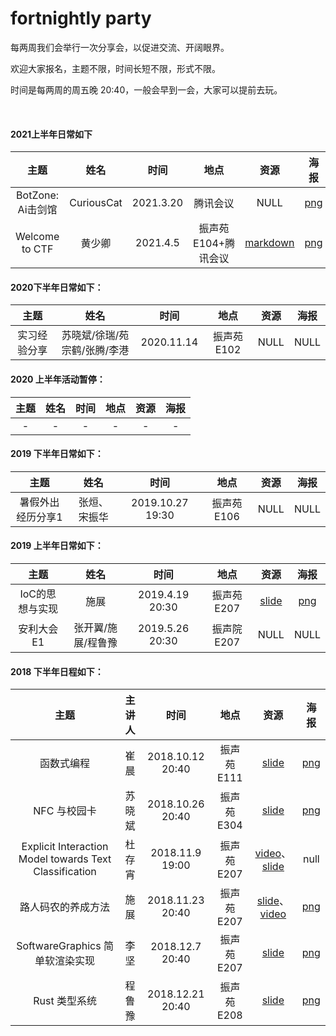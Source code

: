 # fortnightly party

每两周我们会举行一次分享会，以促进交流、开阔眼界。

欢迎大家报名，主题不限，时间长短不限，形式不限。

时间是每两周的周五晚 20:40，一般会早到一会，大家可以提前去玩。

<br />

#### 2021上半年日常如下

|       主题        |    姓名    |   时间    |   地点   | 资源 |                             海报                             |
| :---------------: | :--------: | :-------: | :------: | :--: | :----------------------------------------------------------: |
| BotZone: Ai击剑馆 | CuriousCat | 2021.3.20 | 腾讯会议 | NULL | [png](https://ftp.oops-sdu.cn/oops/posters/botzone%E6%B5%B7%E6%8A%A5.png) |
|Welcome to CTF| 黄少卿 | 2021.4.5| 振声苑E104+腾讯会议| [markdown](https://ftp.oops-sdu.cn/oops/markdown/CTF总结.md)| [png](https://ftp.oops-sdu.cn/oops/posters/CTF_Fortnight.png) |



#### 2020下半年日常如下：

|主题 |姓名|时间 |地点 |资源  |海报 |
|:---:|:---:|:---:|:---:|:---:|:---:|
|实习经验分享|苏晓斌/徐瑞/苑宗鹤/张腾/李港|2020.11.14|振声苑E102|NULL|NULL|
#### 2020 上半年活动暂停：
|主题 |姓名|时间 |地点 |资源  |海报 |
|:---:|:---:|:---:|:---:|:---:|:---:|
|-|-|-|-|-|-|


#### 2019 下半年日常如下：

|主题 |姓名|时间 |地点 |资源  |海报 |
|:---:|:---:|:---:|:---:|:---:|:---:|
|暑假外出经历分享1|张烜、宋振华|2019.10.27 19:30|振声苑 E106|NULL|NULL|




#### 2019 上半年日常如下：

|主题 |姓名|时间 |地点 |资源  |海报 |
|:---:|:---:|:---:|:---:|:---:|:---:|
|IoC的思想与实现|施展|2019.4.19 20:30|振声苑 E207|[slide](http://ftp.oops-sdu.cn/oops/slides/IoC%20%E7%9A%84%E6%80%9D%E6%83%B3%E4%B8%8E%E5%AE%9E%E7%8E%B0.pdf)|[png](http://ftp.oops-sdu.cn/oops/posters/IoC.png)|
|安利大会E1|张开翼/施展/程鲁豫|2019.5.26 20:30|振声院 E207|NULL|NULL|

#### 2018 下半年日程如下：

| 主题 | 主讲人| 时间 | 地点 | 资源  | 海报 |
|:---:|:---:|:---:|:---:|:---:|:---:|
|函数式编程|崔晨|2018.10.12 20:40|振声苑 E111|[slide](http://ftp.oops-sdu.cn/oops/slides/An%20Introduction%20to%20Functional%20Programming.pdf)|[png](http://ftp.oops-sdu.cn/oops/posters/%E5%87%BD%E6%95%B0%E5%BC%8F%E7%BC%96%E7%A8%8B.png)|
|NFC 与校园卡|苏晓斌|2018.10.26 20:40|振声苑 E304|[slide](http://ftp.oops-sdu.cn/oops/slides/NFC%20%E4%B8%8E%E6%A0%A1%E5%9B%AD%E5%8D%A1.pdf)|[png](http://ftp.oops-sdu.cn/oops/posters/NFC%20%E4%B8%8E%E6%A0%A1%E5%9B%AD%E5%8D%A1.png)|
|Explicit Interaction Model towards Text Classification|杜存宵|2018.11.9 19:00|振声苑 E207|[video](http://ftp.oops-sdu.cn/oops/videos/du_H264.mp4)、[slide](http://ftp.oops-sdu.cn/oops/slides/oops_du.pdf)|null|
|路人码农的养成方法|施展|2018.11.23 20:40|振声苑 E207|[slide](http://ftp.oops-sdu.cn/oops/slides/%E8%B7%AF%E4%BA%BA%E7%A0%81%E5%86%9C%E7%9A%84%E5%85%BB%E6%88%90%E6%96%B9%E6%B3%95.pdf)、[video](http://ftp.oops-sdu.cn/oops/videos/Darkflames.mp4)|[png](http://ftp.oops-sdu.cn/oops/posters/%E8%B7%AF%E4%BA%BA%E7%A0%81%E5%86%9C%E7%9A%84%E5%85%BB%E6%88%90%E6%96%B9%E6%B3%95.png)|
|SoftwareGraphics  简单软渲染实现|李坚|2018.12.7 20:40|振声苑 E207|[slide](http://ftp.oops-sdu.cn/oops/slides/SoftwareGraphics.pdf)|[png](http://ftp.oops-sdu.cn/oops/posters/SoftwareGraphics%20%20%E7%AE%80%E5%8D%95%E8%BD%AF%E6%B8%B2%E6%9F%93%E5%AE%9E%E7%8E%B0.png)|
|Rust 类型系统|程鲁豫|2018.12.21 20:40|振声苑 E208|[slide](http://ftp.oops-sdu.cn/oops/slides/Rust%20%E7%B1%BB%E5%9E%8B%E7%B3%BB%E7%BB%9F%20final.pdf)|[png](http://ftp.oops-sdu.cn/oops/posters/Rust.png)|
